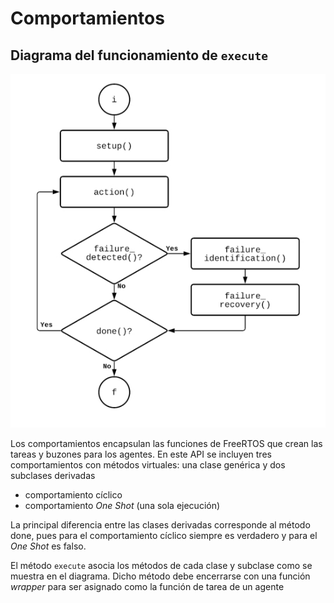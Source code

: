 # Comportamientos

## Diagrama del funcionamiento de `execute`

![](execute.jpg)

Los comportamientos encapsulan las funciones de FreeRTOS que crean las tareas y buzones para los agentes. En este API se incluyen tres comportamientos con métodos virtuales: una clase genérica y dos subclases derivadas

* comportamiento cíclico
* comportamiento _One Shot_ (una sola ejecución)

La principal diferencia entre las clases derivadas corresponde al método done, pues para el comportamiento cíclico siempre es verdadero y para el _One Shot_ es falso.

El método `execute` asocia los métodos de cada clase y subclase como se muestra en el diagrama. Dicho método debe encerrarse con una función _wrapper_ para ser asignado como la función de tarea de un agente
